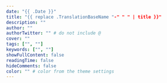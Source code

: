```yaml
---
date: "{{ .Date }}"
title: "{{ replace .TranslationBaseName "-" " " | title }}"
description: ""
author: ""
authorTwitter: "" # do not include @
cover: ""
tags: ["", ""]
keywords: ["", ""]
showFullContent: false
readingTime: false
hideComments: false
color: "" # color from the theme settings
---
```

